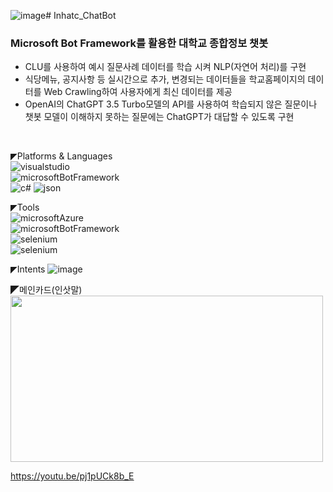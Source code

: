 ![image](https://github.com/KION126/InhatcChatbot/assets/73977410/769a405d-4043-4389-80b9-fa55b1ad9cb4)# Inhatc_ChatBot

### Microsoft Bot Framework를 활용한 대학교 종합정보 챗봇
* CLU를 사용하여 예시 질문사례 데이터를 학습 시켜 NLP(자연어 처리)를 구현
* 식당메뉴, 공지사항 등 실시간으로 추가, 변경되는 데이터들을 학교홈페이지의 데이터를 Web Crawling하여 사용자에게 최신 데이터를 제공
* OpenAI의 ChatGPT 3.5 Turbo모델의 API를 사용하여 학습되지 않은 질문이나 챗봇 모델이 이해하지 못하는 질문에는 ChatGPT가 대답할 수 있도록 구현
<br>

◤Platforms & Languages<br>
![visualstudio](https://img.shields.io/badge/visualstudio-5C2D91?style=for-the-badge&logo=visualstudio&logoColor=white)<br>
![microsoftBotFramework](https://img.shields.io/badge/botframeworkemulator-5E5E5E?style=for-the-badge&logo=microsoft&logoColor=white)<br>
![c#](https://img.shields.io/badge/csharp-512BD4?style=for-the-badge&logo=csharp&logoColor=white)
![json](https://img.shields.io/badge/json-000000?style=for-the-badge&logo=json&logoColor=white)

◤Tools<br>
![microsoftAzure](https://img.shields.io/badge/microsoftazure-0078D4?style=for-the-badge&logo=microsoftazure&logoColor=white)<br>
![microsoftBotFramework](https://img.shields.io/badge/microsoftbotframework-5E5E5E?style=for-the-badge&logo=microsoft&logoColor=white)<br>
![selenium](https://img.shields.io/badge/selenium-43B02A?style=for-the-badge&logo=selenium&logoColor=white)<br>
![selenium](https://img.shields.io/badge/openai-412991?style=for-the-badge&logo=openai&logoColor=white)

◤Intents
![image](https://github.com/KION126/InhatcChatbot/assets/73977410/cc96346a-0631-44d5-8cac-9e3f1a65b710)


◤메인카드(인삿말)
<img src="https://github.com/KION126/kinect-wpf-PreventionofDementiaMemoryCardGame/assets/73977410/4b5c04bc-116d-4137-8069-1d02b5b61e17"  width="500" height="266"/>

https://youtu.be/pj1pUCk8b_E


